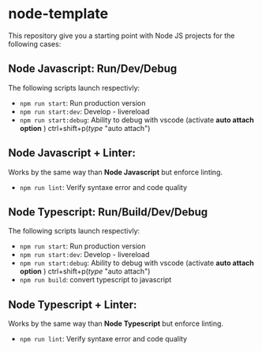 # node-template
This repository give you a starting point with Node JS projects for the following cases: 

## Node Javascript: Run/Dev/Debug

The following scripts launch respectivly: 
- `npm run start`: Run production version
- `npm run start:dev`: Develop - livereload
- `npm run start:debug`: Ability to debug with vscode (activate **auto attach option** ) ctrl+shift+p(_type_ "auto attach")

## Node Javascript + Linter: 

Works by the same way than **Node Javascript** but enforce linting.
- `npm run lint`: Verify syntaxe error and code quality 



## Node Typescript: Run/Build/Dev/Debug

The following scripts launch respectivly: 
- `npm run start`: Run production version
- `npm run start:dev`: Develop - livereload
- `npm run start:debug`: Ability to debug with vscode (activate **auto attach option** ) ctrl+shift+p(_type_ "auto attach")
- `npm run build`: convert typescript to javascript


## Node Typescript + Linter: 

Works by the same way than **Node Typescript** but enforce linting.
- `npm run lint`: Verify syntaxe error and code quality 
